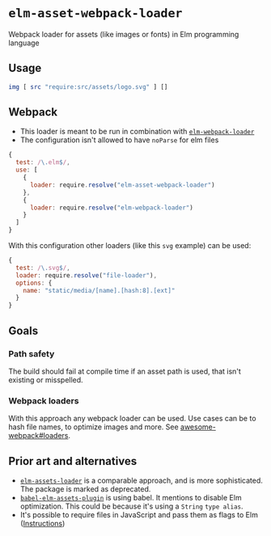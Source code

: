 # `elm-asset-webpack-loader`

Webpack loader for assets (like images or fonts) in Elm programming language

## Usage

```elm
img [ src "require:src/assets/logo.svg" ] []
```

## Webpack

* This loader is meant to be run in combination with [`elm-webpack-loader`](https://github.com/elm-community/elm-webpack-loader)
* The configuration isn't allowed to have `noParse` for elm files

```js
{
  test: /\.elm$/,
  use: [
    {
      loader: require.resolve("elm-asset-webpack-loader")
    },
    {
      loader: require.resolve("elm-webpack-loader")
    }
  ]
}
```

With this configuration other loaders (like this `svg` example) can be used:

```javascript
{
  test: /\.svg$/,
  loader: require.resolve("file-loader"),
  options: {
    name: "static/media/[name].[hash:8].[ext]"
  }
}
```

## Goals

### Path safety

The build should fail at compile time if an asset path is used, that isn't existing or misspelled.

### Webpack loaders

With this approach any webpack loader can be used. Use cases can be to hash file names, to optimize images and more. See [awesome-webpack#loaders](https://github.com/webpack-contrib/awesome-webpack#loaders).

## Prior art and alternatives

* [`elm-assets-loader`](https://github.com/NoRedInk/elm-assets-loader) is a comparable approach, and is more sophisticated. The package is marked as deprecated.
* [`babel-elm-assets-plugin`](https://github.com/cultureamp/babel-elm-assets-plugin) is using babel. It mentions to disable Elm optimization. This could be because it's using a `String` `type alias`.
* It's possible to require files in JavaScript and pass them as flags to Elm ([Instructions](https://github.com/halfzebra/create-elm-app/tree/748391d68e5ddaa5e1ae1dca866c68a5e42ff53d/template#adding-images-and-fonts))
